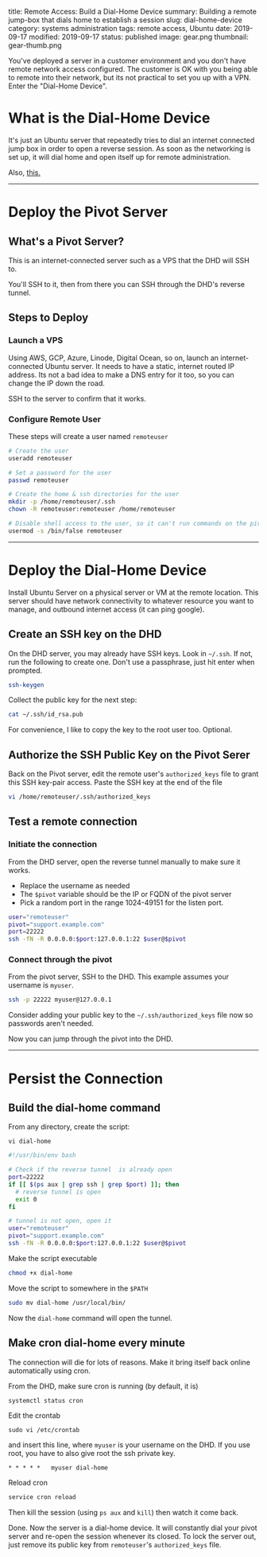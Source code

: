title: Remote Access: Build a Dial-Home Device
summary: Building a remote jump-box that dials home to establish a session
slug: dial-home-device
category: systems administration
tags: remote access, Ubuntu
date: 2019-09-17
modified: 2019-09-17
status: published
image: gear.png
thumbnail: gear-thumb.png


You've deployed a server in a customer environment and you don't have remote
network access configured. The customer is OK with you being able to remote
into their network, but its not practical to set you up with a VPN. Enter the
"Dial-Home Device".

# What is the Dial-Home Device
It's just an Ubuntu server that repeatedly tries to dial an internet connected
jump box in order to open a reverse session. As soon as the networking is set
up, it will dial home and open itself up for remote administration.

Also, [this.](https://stargate.fandom.com/wiki/Dial_Home_Device)

---


# Deploy the Pivot Server

## What's a Pivot Server?
This is an internet-connected server such as a VPS that the DHD will SSH to.

You'll SSH to it, then from there you can SSH through the DHD's reverse tunnel.


## Steps to Deploy

### Launch a VPS
Using AWS, GCP, Azure, Linode, Digital Ocean, so on, launch an
internet-connected Ubuntu server. It needs to have a static, internet routed IP
address. Its not a bad idea to make a DNS entry for it too, so you can change
the IP down the road.

SSH to the server to confirm that it works.

### Configure Remote User
These steps will create a user named `remoteuser`

```bash
# Create the user
useradd remoteuser

# Set a password for the user
passwd remoteuser

# Create the home & ssh directories for the user
mkdir -p /home/remoteuser/.ssh
chown -R remoteuser:remoteuser /home/remoteuser

# Disable shell access to the user, so it can't run commands on the pivot
usermod -s /bin/false remoteuser
```


---


# Deploy the Dial-Home Device

Install Ubuntu Server on a physical server or VM at the remote location. This
server should have network connectivity to whatever resource you want to
manage, and outbound internet access (it can ping google).


## Create an SSH key on the DHD
On the DHD server, you may already have SSH keys. Look in `~/.ssh`. If not,
run the following to create one. Don't use a passphrase, just hit enter when
prompted.

```bash
ssh-keygen
```

Collect the public key for the next step:

```bash
cat ~/.ssh/id_rsa.pub
```

For convenience, I like to copy the key to the root user too. Optional.


## Authorize the SSH Public Key on the Pivot Serer

Back on the Pivot server, edit the remote user's `authorized_keys` file to
grant this SSH key-pair access. Paste the SSH key at the end of the file

```bash
vi /home/remoteuser/.ssh/authorized_keys
```


## Test a remote connection

### Initiate the connection
From the DHD server, open the reverse tunnel manually to make sure it works.

- Replace the username as needed
- The `$pivot` variable should be the IP or FQDN of the pivot server
- Pick a random port in the range 1024-49151 for the listen port.


```bash
user="remoteuser"
pivot="support.example.com"
port=22222
ssh -fN -R 0.0.0.0:$port:127.0.0.1:22 $user@$pivot
```

### Connect through the pivot

From the pivot server, SSH to the DHD. This example assumes your username
is `myuser`.

```bash
ssh -p 22222 myuser@127.0.0.1
```

Consider adding your public key to the `~/.ssh/authorized_keys` file now so
passwords aren't needed.

Now you can jump through the pivot into the DHD.


---


# Persist the Connection

## Build the dial-home command

From any directory, create the script:

`vi dial-home`

```bash
#!/usr/bin/env bash

# Check if the reverse tunnel  is already open
port=22222
if [[ $(ps aux | grep ssh | grep $port) ]]; then
  # reverse tunnel is open
  exit 0
fi

# tunnel is not open, open it
user="remoteuser"
pivot="support.example.com"
ssh -fN -R 0.0.0.0:$port:127.0.0.1:22 $user@$pivot
```

Make the script executable
```bash
chmod +x dial-home
```

Move the script to somewhere in the `$PATH`

```bash
sudo mv dial-home /usr/local/bin/
```

Now the `dial-home` command will open the tunnel.


## Make cron dial-home every minute


The connection will die for lots of reasons. Make it bring itself back online
automatically using cron.

From the DHD, make sure cron is running (by default, it is)

```bash
systemctl status cron
```

Edit the crontab

`sudo vi /etc/crontab`

and insert this line, where `myuser` is your username on the DHD.
If you use root, you have to also give root the ssh private key.

```text
* * * * *   myuser dial-home
```

Reload cron

```bash
service cron reload
```

Then kill the session (using `ps aux` and `kill`) then watch it come back.

Done. Now the server is a dial-home device. It will constantly dial your pivot
server and re-open the session whenever its closed. To lock the server out,
just remove its public key from `remoteuser`'s `authorized_keys` file.
